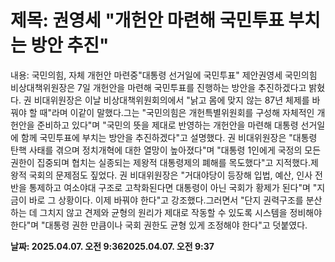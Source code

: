 # **제목: 권영세 "개헌안 마련해 국민투표 부치는 방안 추진"**

  내용: 국민의힘, 자체 개헌안 마련중"대통령 선거일에 국민투표" 제안권영세 국민의힘 비상대책위원장은 7일 개헌안을 마련해 국민투표를 진행하는 방안을 추진하겠다고 밝혔다. 권 비대위원장은 이날 비상대책위원회의에서 "낡고 몸에 맞지 않는 87년 체제를 바꿔야 할 때"라며 이같이 말했다.그는 "국민의힘은 개헌특별위원회를 구성해 자체적인 개헌안을 준비하고 있다"며 "국민의 뜻을 제대로 반영하는 개헌안을 마련해 대통령 선거일에 함께 국민투표에 부치는 방안을 추진하겠다"고 설명했다. 권 비대위원장은 "대통령 탄핵 사태를 겪으며 정치개혁에 대한 열망이 높아졌다"며 "대통령 1인에게 국정의 모든 권한이 집중되며 협치는 실종되는 제왕적 대통령제의 폐해를 목도했다"고 지적했다.제왕적 국회의 문제점도 짚었다. 권 비대위원장은 "거대야당이 등장해 입법, 예산, 인사 전반을 통제하고 여소야대 구조로 고착화된다면 대통령이 아닌 국회가 황제가 된다"며 "지금이 바로 그 상황이다. 이제 바꿔야 한다"고 강조했다.그러면서 "단지 권력구조를 분산하는 데 그치지 않고 견제와 균형의 원리가 제대로 작동할 수 있도록 시스템을 정비해야 한다"며 "대통령 권한 만큼이나 국회 권한도 균형 있게 조정해야 한다"고 덧붙였다.

  **날짜: 2025.04.07. 오전 9:362025.04.07. 오전 9:37**